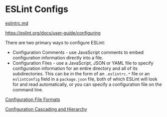# ESLint Configs

[eslintrc.md](eslintrc.md)

<https://eslint.org/docs/user-guide/configuring>

There are two primary ways to configure ESLint:

- Configuration Comments - use JavaScript comments to embed configuration information directly into a file.
- Configuration Files - use a JavaScript, JSON or YAML file to specify configuration information for an entire directory and all of its subdirectories. This can be in the form of an `.eslintrc.*` file or an `eslintConfig` field in a `package.json` file, both of which ESLint will look for and read automatically, or you can specify a configuration file on the command line.

[Configuration File Formats](https://eslint.org/docs/user-guide/configuring#configuration-file-formats)

[Configuration Cascading and Hierarchy](https://eslint.org/docs/user-guide/configuring#configuration-cascading-and-hierarchy)
